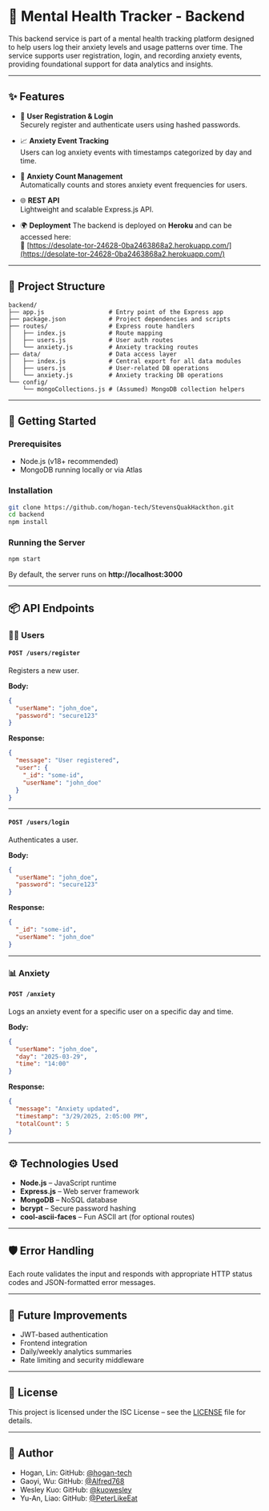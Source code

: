 # 🧠 Mental Health Tracker - Backend

This backend service is part of a mental health tracking platform designed to help users log their anxiety levels and usage patterns over time. The service supports user registration, login, and recording anxiety events, providing foundational support for data analytics and insights.

---

## ✨ Features

- 👤 **User Registration & Login**  
  Securely register and authenticate users using hashed passwords.

- 📈 **Anxiety Event Tracking**  
  Users can log anxiety events with timestamps categorized by day and time.

- 🧠 **Anxiety Count Management**  
  Automatically counts and stores anxiety event frequencies for users.

- 🌐 **REST API**  
  Lightweight and scalable Express.js API.

- 🌍 **Deployment** 
    The backend is deployed on **Heroku** and can be accessed here:  
🔗 [https://desolate-tor-24628-0ba2463868a2.herokuapp.com/](https://desolate-tor-24628-0ba2463868a2.herokuapp.com/)


---

## 📁 Project Structure

```
backend/
├── app.js                  # Entry point of the Express app
├── package.json            # Project dependencies and scripts
├── routes/                 # Express route handlers
│   ├── index.js            # Route mapping
│   ├── users.js            # User auth routes
│   └── anxiety.js          # Anxiety tracking routes
├── data/                   # Data access layer
│   ├── index.js            # Central export for all data modules
│   ├── users.js            # User-related DB operations
│   └── anxiety.js          # Anxiety tracking DB operations
└── config/
    └── mongoCollections.js # (Assumed) MongoDB collection helpers
```

---

## 🚀 Getting Started

### Prerequisites

- Node.js (v18+ recommended)
- MongoDB running locally or via Atlas

### Installation

```bash
git clone https://github.com/hogan-tech/StevensQuakHackthon.git
cd backend
npm install
```

### Running the Server

```bash
npm start
```

By default, the server runs on **http://localhost:3000**

---

## 📦 API Endpoints

### 🧍‍♂️ Users

#### `POST /users/register`

Registers a new user.

**Body:**
```json
{
  "userName": "john_doe",
  "password": "secure123"
}
```

**Response:**
```json
{
  "message": "User registered",
  "user": {
    "_id": "some-id",
    "userName": "john_doe"
  }
}
```

---

#### `POST /users/login`

Authenticates a user.

**Body:**
```json
{
  "userName": "john_doe",
  "password": "secure123"
}
```

**Response:**
```json
{
  "_id": "some-id",
  "userName": "john_doe"
}
```

---

### 📊 Anxiety

#### `POST /anxiety`

Logs an anxiety event for a specific user on a specific day and time.

**Body:**
```json
{
  "userName": "john_doe",
  "day": "2025-03-29",
  "time": "14:00"
}
```

**Response:**
```json
{
  "message": "Anxiety updated",
  "timestamp": "3/29/2025, 2:05:00 PM",
  "totalCount": 5
}
```

---

## ⚙️ Technologies Used

- **Node.js** – JavaScript runtime
- **Express.js** – Web server framework
- **MongoDB** – NoSQL database
- **bcrypt** – Secure password hashing
- **cool-ascii-faces** – Fun ASCII art (for optional routes)

---

## 🛡️ Error Handling

Each route validates the input and responds with appropriate HTTP status codes and JSON-formatted error messages.

---

## 🧪 Future Improvements

- JWT-based authentication
- Frontend integration
- Daily/weekly analytics summaries
- Rate limiting and security middleware

---

## 📝 License

This project is licensed under the ISC License – see the [LICENSE](./LICENSE) file for details.

---

## 👤 Author  
- Hogan, Lin: GitHub: [@hogan-tech](https://github.com/hogan-tech)  
- Gaoyi, Wu: GitHub: [@Alfred768](https://github.com/Alfred768)  
- Wesley Kuo: GitHub: [@kuowesley](https://github.com/kuowesley)  
- Yu-An, Liao: GitHub: [@PeterLikeEat](https://github.com/PeterLikeEat)



